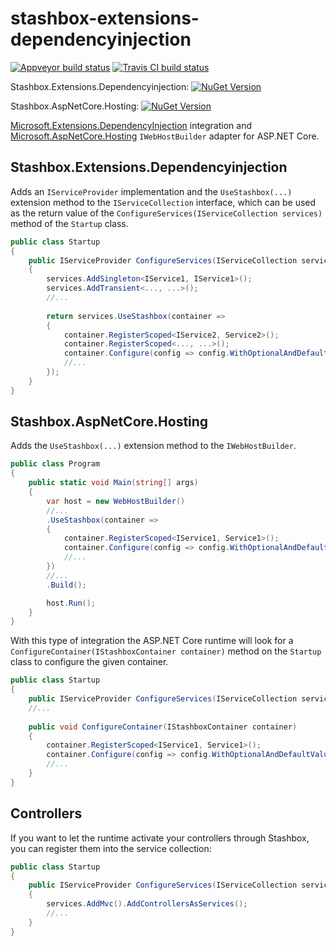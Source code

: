 # stashbox-extensions-dependencyinjection
[![Appveyor build status](https://img.shields.io/appveyor/ci/pcsajtai/stashbox-extensions-dependencyinjection/master.svg?label=appveyor)](https://ci.appveyor.com/project/pcsajtai/stashbox-extensions-dependencyinjection/branch/master) [![Travis CI build status](https://img.shields.io/travis/z4kn4fein/stashbox-extensions-dependencyinjection/master.svg?label=travis-ci)](https://travis-ci.org/z4kn4fein/stashbox-extensions-dependencyinjection)

Stashbox.Extensions.Dependencyinjection: [![NuGet Version](https://buildstats.info/nuget/Stashbox.Extensions.Dependencyinjection)](https://www.nuget.org/packages/Stashbox.Extensions.Dependencyinjection/)

Stashbox.AspNetCore.Hosting: [![NuGet Version](https://buildstats.info/nuget/Stashbox.AspNetCore.Hosting)](https://www.nuget.org/packages/Stashbox.AspNetCore.Hosting/)

[Microsoft.Extensions.DependencyInjection](https://github.com/aspnet/DependencyInjection) integration and [Microsoft.AspNetCore.Hosting](https://github.com/aspnet/Hosting) `IWebHostBuilder` adapter for ASP.NET Core.

## Stashbox.Extensions.Dependencyinjection
Adds an `IServiceProvider` implementation and the `UseStashbox(...)` extension method to the `IServiceCollection` interface, which can be used as the return value of the `ConfigureServices(IServiceCollection services)` method of the `Startup` class.

```c#
public class Startup
{
    public IServiceProvider ConfigureServices(IServiceCollection services)
    {
        services.AddSingleton<IService1, IService1>();
        services.AddTransient<..., ...>();
        //...
        
        return services.UseStashbox(container =>
        {
            container.RegisterScoped<IService2, Service2>();
            container.RegisterScoped<..., ...>();
            container.Configure(config => config.WithOptionalAndDefaultValueInjection());
            //...
        });
    }
}
```
## Stashbox.AspNetCore.Hosting
Adds the `UseStashbox(...)` extension method to the `IWebHostBuilder`.

```c#
public class Program
{
    public static void Main(string[] args)
    {
        var host = new WebHostBuilder()
        //...
        .UseStashbox(container =>
        {
            container.RegisterScoped<IService1, Service1>();
            container.Configure(config => config.WithOptionalAndDefaultValueInjection());
            //...
        })
        //...
        .Build();

        host.Run();
    }
}
```
With this type of integration the ASP.NET Core runtime will look for a `ConfigureContainer(IStashboxContainer container)` method on the `Startup` class to configure the given container.
```c#
public class Startup
{
    public IServiceProvider ConfigureServices(IServiceCollection services)
    //...
    
    public void ConfigureContainer(IStashboxContainer container)
    {
        container.RegisterScoped<IService1, Service1>();
        container.Configure(config => config.WithOptionalAndDefaultValueInjection());
        //...
    }
}
```

## Controllers
If you want to let the runtime activate your controllers through Stashbox, you can register them into the service collection:
```c#
public class Startup
{
    public IServiceProvider ConfigureServices(IServiceCollection services)
    {
        services.AddMvc().AddControllersAsServices();
        //...
    }
}
```
